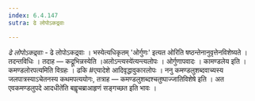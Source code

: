 ```yaml
---
index: 6.4.147
sutra: ढे लोपोऽकद्र्वाः

---
```

_ढे लोपोऽकद्र्वाः_ - ढे लोपोऽकद्र्वाः । भस्येत्यधिकृतम् 'ओर्गुणः' इत्यत ओरिति षष्ठन्तेनानुवृत्तेनविशेष्यते । तदन्तविधिः । तदाह — कद्रूभिन्नस्येति ।अलोऽन्त्यस्ये॑त्यन्त्यलोपः । ओर्गुणापवादः । कामण्डलेय इति । कमण्डलोरपत्यमिति विग्रहः । ढकि #एयादेशे आदिवृद्धावुकारलोपः । ननु कमण्डलुशब्दवाच्यस्य जलपात्रस्याऽचेतनस्य कथमपत्ययोगः, तत्राह — कमण्डलुशब्दश्चतुष्पाज्जातिविशेषे इति । अत एवकमण्डलुपदे आदधीते॑ति बह्वृचब्राआहृणं सङ्गच्छत इति भावः । 